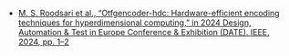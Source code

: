 - [M. S. Roodsari et al., “Otfgencoder-hdc: Hardware-efficient encoding techniques for hyperdimensional computing,” in 2024 Design, Automation & Test in Europe Conference & Exhibition (DATE). IEEE, 2024, pp. 1–2](https://ieeexplore.ieee.org/abstract/document/10546523)